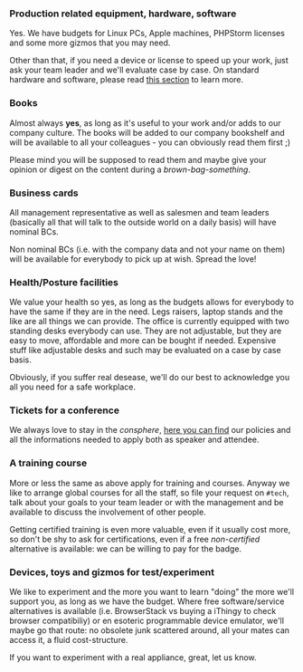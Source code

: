 ### Production related equipment, hardware, software

Yes. We have budgets for Linux PCs, Apple machines, PHPStorm licenses and some more gizmos that you may need.

Other than that, if you need a device or license to speed up your work, just ask your team leader and we'll evaluate case by case.
On standard hardware and software, please read [this section](/our-company/approved-hardware-and-software) to learn more.

### Books

Almost always **yes**, as long as it's useful to your work and/or adds to our company culture. The books will be added to our company bookshelf and will be available to all your colleagues - you can obviously read them first ;)

Please mind you will be supposed to read them and maybe give your opinion or digest on the content during a _brown-bag-something_.

### Business cards

All management representative as well as salesmen and team leaders (basically all that will talk to the outside world on a daily basis) will have nominal BCs.

Non nominal BCs (i.e. with the company data and not your name on them) will be available for everybody to pick up at wish. Spread the love!

### Health/Posture facilities

We value your health so yes, as long as the budgets allows for everybody to have the same if they are in the need.  Legs raisers, laptop stands and the like are all things we can provide.
The office is currently equipped with two standing desks everybody can use. They are not adjustable, but they are easy to move, affordable and more can be bought if needed.
Expensive stuff like adjustable desks and such may be evaluated on a case by case basis.

Obviously, if you suffer real desease, we'll do our best to acknowledge you all you need for a safe workplace.

### Tickets for a conference

We always love to stay in the _consphere_, [here you can find](/FAQ/attending-conferences) our policies and all the informations needed to apply
both as speaker and attendee.

### A training course

More or less the same as above apply for training and courses. Anyway we like to arrange global courses for all the staff, so file your request on `#tech`, talk about your goals to your team leader or with the management and be available to discuss the involvement of other people.

Getting certified training is even more valuable, even if it usually cost more, so don't be shy to ask for certifications, even if a free _non-certified_ alternative is available: we can be willing to pay for the badge.

### Devices, toys and gizmos for test/experiment

We like to experiment and the more you want to learn "doing" the more we'll support you, as long as we have the budget.
Where free software/service alternatives is available (i.e. BrowserStack vs buying a iThingy to check browser compatibiliy) or en esoteric programmable device emulator, we'll maybe go that route: no obsolete junk scattered around, all your mates can access it, a fluid cost-structure.

If you want to experiment with a real appliance, great, let us know.
